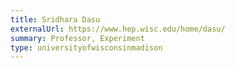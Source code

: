```yaml
---
title: Sridhara Dasu
externalUrl: https://www.hep.wisc.edu/home/dasu/
summary: Professor, Experiment
type: universityofwisconsinmadison
---
```

